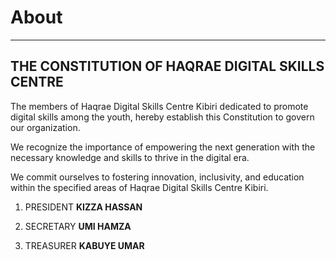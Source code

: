 # **About**
---

## **THE CONSTITUTION OF HAQRAE DIGITAL SKILLS CENTRE**

The members of Haqrae Digital Skills Centre Kibiri dedicated to promote digital skills among the youth, hereby establish this Constitution to govern our organization. 

We recognize the importance of empowering the next generation with the necessary knowledge and skills to thrive in the digital era. 

We commit ourselves to fostering innovation, inclusivity, and education within the specified areas of Haqrae Digital Skills Centre Kibiri.

1. PRESIDENT **KIZZA HASSAN**

2. SECRETARY **UMI HAMZA**

3. TREASURER **KABUYE UMAR**
                                                                                                                                                                                                                                                                                                                                                                                                                                                                                                                                 
